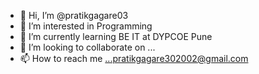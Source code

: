- 👋 Hi, I’m @pratikgagare03
- 👀 I’m interested in Programming
- 🌱 I’m currently learning BE IT at DYPCOE Pune
- 💞️ I’m looking to collaborate on ...
- 📫 How to reach me ...pratikgagare302002@gmail.com

<!---
pratikg03/pratikg03 is a ✨ special ✨ repository because its `README.md` (this file) appears on your GitHub profile.
You can click the Preview link to take a look at your changes.
--->
